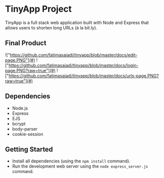 # TinyApp Project

TinyApp is a full stack web application built with Node and Express that allows users to shorten long URLs (à la bit.ly).

## Final Product

!["https://github.com/fatimasajadi/tinyapp/blob/master/docs/edit-page.PNG"](#)
!["https://github.com/fatimasajadi/tinyapp/blob/master/docs/login-page.PNG?raw=true"](#)
!["https://github.com/fatimasajadi/tinyapp/blob/master/docs/urls-page.PNG?raw=true"](#)
## Dependencies

- Node.js
- Express
- EJS
- bcrypt
- body-parser
- cookie-session

## Getting Started

- Install all dependencies (using the `npm install` command).
- Run the development web server using the `node express_server.js` command.